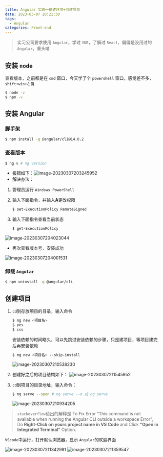 ```yaml
---
title: Angular 实践一搭建环境+创建项目
date: 2023-03-07 20:21:30
tags:
  - Angular
categories: Front-end
---
```


> 实习公司要求使用 `Angular`，学过 `VUE`，了解过 `React`，偏偏是没用过的 `Angular`，重头啃

## 安装 `node`

查看版本，之前都是在 `cmd` 窗口，今天学了个 `powershell` 窗口，感觉差不多，`shift+win+右键`

```bash
$ node -v
$ npm -v
```

## 安装 Angular

### 脚手架

```bash
$ npm install -g @angular/cli@14.0.2
```

### 查看版本

```bash
$ ng v # ng version
```

- 报错如下：![image-20230307203245952](https://images-1311785948.cos.ap-chengdu.myqcloud.com/typora/20230307203249.png)
- 解决办法：

1. 管理员运行 `Aindows PowerShell`
2. 输入下面指令，并输入**A**更改权限

   ```bash
   $ set-ExecutionPolicy RemoteSigned
   ```

3. 输入下面指令查看当前状态

   ```bash
   $ get-ExecutionPolicy
   ```

![image-20230307204023044](https://images-1311785948.cos.ap-chengdu.myqcloud.com/typora/20230307204026.png)

- 再次查看版本号，安装成功

![image-20230307204001531](https://images-1311785948.cos.ap-chengdu.myqcloud.com/typora/20230307204004.png)

### 卸载 `Angular`

```bash
$ npm uninstall -g @angular/cli
```

## 创建项目

1. `cd`到存放项目的目录，输入命令

   ```bash
   $ ng new <项目名>
   $ yes
   $ css
   ```

   安装依赖的时间略久，可以先跳过安装依赖的步骤，只是建项目，等项目建完后再安装依赖

   ```bash
   $ ng new <项目名> --skip-install
   ```

   ![image-20230307210538230](https://images-1311785948.cos.ap-chengdu.myqcloud.com/typora/20230307210541.png)

2. 创建好之后的项目结构如下：
   ![image-20230307211545952](https://images-1311785948.cos.ap-chengdu.myqcloud.com/typora/20230307211739.png)
3. `cd`到项目的目录地址，输入命令：

   ```bash
   $ ng serve --open # ng serve --o 或 ng serve
   ```

   ![image-20230307210934205](https://images-1311785948.cos.ap-chengdu.myqcloud.com/typora/20230307210937.png)

> `stackoverflow`给出的解释是
> To Fix Error “This command is not available when running the Angular CLI outside a workspace Error”, Do **Right-Click on yours project name in VS Code** and Click **“Open in Integrated Terminal”** Option.

`VScode`中运行，打开默认浏览器，显示 `Angular`的欢迎界面

![image-20230307211342981](https://images-1311785948.cos.ap-chengdu.myqcloud.com/typora/20230307211346.png)
![image-20230307211359547](https://images-1311785948.cos.ap-chengdu.myqcloud.com/typora/20230307211402.png)
